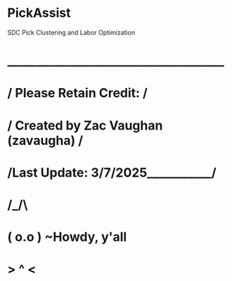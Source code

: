 # PickAssist
SDC Pick Clustering and Labor Optimization


#    _____________________________________
#   / Please Retain Credit:              /
#  / Created by Zac Vaughan (zavaugha)  / 
# /__Last Update: 3/7/2025_____________/   
#  
#   /\_/\
#  ( o.o ) ~Howdy, y'all
#   > ^ <  
